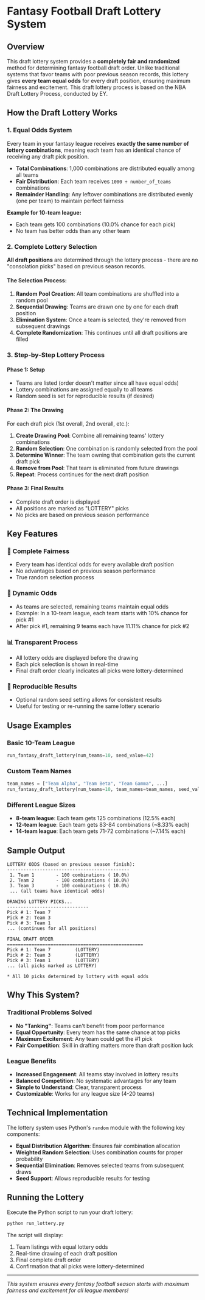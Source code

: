 # Fantasy Football Draft Lottery System

## Overview

This draft lottery system provides a **completely fair and randomized** method for determining fantasy football draft order. Unlike traditional systems that favor teams with poor previous season records, this lottery gives **every team equal odds** for every draft position, ensuring maximum fairness and excitement. This draft lottery process is based on the NBA Draft Lottery Process, conducted by EY.

## How the Draft Lottery Works

### 1. Equal Odds System

Every team in your fantasy league receives **exactly the same number of lottery combinations**, meaning each team has an identical chance of receiving any draft pick position.

- **Total Combinations**: 1,000 combinations are distributed equally among all teams
- **Fair Distribution**: Each team receives `1000 ÷ number_of_teams` combinations
- **Remainder Handling**: Any leftover combinations are distributed evenly (one per team) to maintain perfect fairness

**Example for 10-team league:**
- Each team gets 100 combinations (10.0% chance for each pick)
- No team has better odds than any other team

### 2. Complete Lottery Selection

**All draft positions** are determined through the lottery process - there are no "consolation picks" based on previous season records.

#### The Selection Process:

1. **Random Pool Creation**: All team combinations are shuffled into a random pool
2. **Sequential Drawing**: Teams are drawn one by one for each draft position
3. **Elimination System**: Once a team is selected, they're removed from subsequent drawings
4. **Complete Randomization**: This continues until all draft positions are filled

### 3. Step-by-Step Lottery Process

#### Phase 1: Setup
- Teams are listed (order doesn't matter since all have equal odds)
- Lottery combinations are assigned equally to all teams
- Random seed is set for reproducible results (if desired)

#### Phase 2: The Drawing
For each draft pick (1st overall, 2nd overall, etc.):

1. **Create Drawing Pool**: Combine all remaining teams' lottery combinations
2. **Random Selection**: One combination is randomly selected from the pool
3. **Determine Winner**: The team owning that combination gets the current draft pick
4. **Remove from Pool**: That team is eliminated from future drawings
5. **Repeat**: Process continues for the next draft position

#### Phase 3: Final Results
- Complete draft order is displayed
- All positions are marked as "LOTTERY" picks
- No picks are based on previous season performance

## Key Features

### 🎲 **Complete Fairness**
- Every team has identical odds for every available draft position
- No advantages based on previous season performance
- True random selection process

### 🔄 **Dynamic Odds**
- As teams are selected, remaining teams maintain equal odds
- Example: In a 10-team league, each team starts with 10% chance for pick #1
- After pick #1, remaining 9 teams each have 11.11% chance for pick #2

### 📊 **Transparent Process**
- All lottery odds are displayed before the drawing
- Each pick selection is shown in real-time
- Final draft order clearly indicates all picks were lottery-determined

### 🎯 **Reproducible Results**
- Optional random seed setting allows for consistent results
- Useful for testing or re-running the same lottery scenario

## Usage Examples

### Basic 10-Team League
```python
run_fantasy_draft_lottery(num_teams=10, seed_value=42)
```

### Custom Team Names
```python
team_names = ["Team Alpha", "Team Beta", "Team Gamma", ...]
run_fantasy_draft_lottery(num_teams=10, team_names=team_names, seed_value=42)
```

### Different League Sizes
- **8-team league**: Each team gets 125 combinations (12.5% each)
- **12-team league**: Each team gets 83-84 combinations (~8.33% each)
- **14-team league**: Each team gets 71-72 combinations (~7.14% each)

## Sample Output

```
LOTTERY ODDS (based on previous season finish):
---------------------------------------------
 1. Team 1        - 100 combinations ( 10.0%)
 2. Team 2        - 100 combinations ( 10.0%)
 3. Team 3        - 100 combinations ( 10.0%)
 ... (all teams have identical odds)

DRAWING LOTTERY PICKS...
------------------------------
Pick # 1: Team 7
Pick # 2: Team 3
Pick # 3: Team 1
... (continues for all positions)

FINAL DRAFT ORDER
==================================================
Pick # 1: Team 7         (LOTTERY)
Pick # 2: Team 3         (LOTTERY)
Pick # 3: Team 1         (LOTTERY)
... (all picks marked as LOTTERY)

* All 10 picks determined by lottery with equal odds
```

## Why This System?

### Traditional Problems Solved
- **No "Tanking"**: Teams can't benefit from poor performance
- **Equal Opportunity**: Every team has the same chance at top picks
- **Maximum Excitement**: Any team could get the #1 pick
- **Fair Competition**: Skill in drafting matters more than draft position luck

### League Benefits
- **Increased Engagement**: All teams stay involved in lottery results
- **Balanced Competition**: No systematic advantages for any team
- **Simple to Understand**: Clear, transparent process
- **Customizable**: Works for any league size (4-20 teams)

## Technical Implementation

The lottery system uses Python's `random` module with the following key components:

- **Equal Distribution Algorithm**: Ensures fair combination allocation
- **Weighted Random Selection**: Uses combination counts for proper probability
- **Sequential Elimination**: Removes selected teams from subsequent draws
- **Seed Support**: Allows reproducible results for testing

## Running the Lottery

Execute the Python script to run your draft lottery:

```bash
python run_lottery.py
```

The script will display:
1. Team listings with equal lottery odds
2. Real-time drawing of each draft position
3. Final complete draft order
4. Confirmation that all picks were lottery-determined

---

*This system ensures every fantasy football season starts with maximum fairness and excitement for all league members!*
